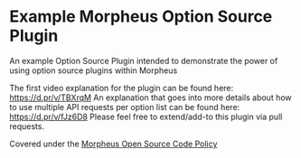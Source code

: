 # Example Morpheus Option Source Plugin

An example Option Source Plugin intended to demonstrate the power of using option source plugins within Morpheus

The first video explanation for the plugin can be found here: https://d.pr/v/TBXrqM
An explanation that goes into more details about how to use multiple API requests per option list can be found here: https://d.pr/v/fJz6D8
Please feel free to extend/add-to this plugin via pull requests.

Covered under the [Morpheus Open Source Code Policy](https://support.morpheusdata.com/s/article/Morpheus-Open-Source-Code-Support-Policy?language=en_US)
